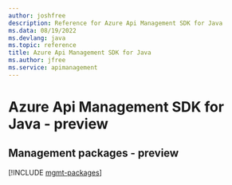 ```yaml
---
author: joshfree
description: Reference for Azure Api Management SDK for Java
ms.data: 08/19/2022
ms.devlang: java
ms.topic: reference
title: Azure Api Management SDK for Java
ms.author: jfree
ms.service: apimanagement
---
```

# Azure Api Management SDK for Java - preview

## Management packages - preview
[!INCLUDE [mgmt-packages](api-management-mgmt-index.md)]